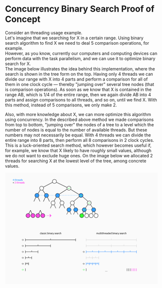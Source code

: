 # Concurrency Binary Search Proof of Concept
Consider an threading usage example. \
Let's imagine that we searching for X in a certain range. Using binary search algorithm to find X we need to deal 5 comparison operations, for example. \
However, as you know, currently our computers and computing devices can perform data with the task parallelism, and we can use it to optimize binary search for X. \
The image below illustrates the idea behind this implementation, where the search is shown in the tree form on the top. Having only 4 threads we can divide our range with X into 4 parts and perform a comparison for all of them in one clock cycle — thereby "jumping over" several tree nodes (that is comparison operations). As soon as we know that X is contained in the range AB, which is 1/4 of the entire range, then we again divide AB into 4 parts and assign comparisons to all threads, and so on, until we find X. With this method, instead of 5 comparisons, we only make 2.

Also, with more knowledge about X, we can more optimize this algorithm using concurrency. In the described above method we made comparisons from top to bottom, "jumping over" the nodes of a tree to a level which the number of nodes is equal to the number of available threads. But these numbers may not necessarily be equal. With 4 threads we can divide the entire range into 8 parts, then perform all 8 comparisons in 2 clock cycles. This is a luck-oriented search method, which however becomes useful if, for example, we know that X likely to have roughly small values, although we do not want to exclude huge ones. On the image below we allocated 2 threads for searching X at the lowest level of the tree, among concrete values.

![Illustration](Illustration.jpg)
